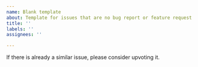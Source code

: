 ```yaml
---
name: Blank template
about: Template for issues that are no bug report or feature request
title: ''
labels: ''
assignees: ''

---
```


If there is already a similar issue, please consider upvoting it.
